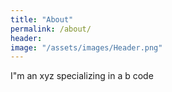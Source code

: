 ```yaml
---
title: "About"
permalink: /about/
header:
image: "/assets/images/Header.png"
---
```


I"m an xyz specializing in a b code
